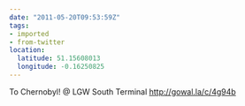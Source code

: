 ```yaml
---
date: "2011-05-20T09:53:59Z"
tags:
- imported
- from-twitter
location:
  latitude: 51.15608013
  longitude: -0.16250825
---
```

To Chernobyl! @ LGW South Terminal http://gowal.la/c/4g94b
